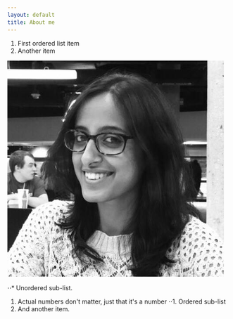 ```yaml
---
layout: default
title: About me
---
```


1. First ordered list item
2. Another item

![Shamya](/images/shamya.jpg)

⋅⋅* Unordered sub-list. 
1. Actual numbers don't matter, just that it's a number
⋅⋅1. Ordered sub-list
4. And another item.
